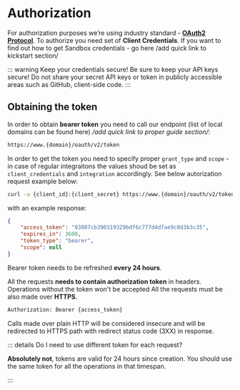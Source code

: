 # Authorization



For authorization purposes we’re using industry standard - [**OAuth2 Protocol**](https://oauth.net/2/). To authorize you need set of **Client Credentials**. If you want to find out how to get Sandbox credentials - go here /add quick link to kickstart section/



::: warning Keep your credentials secure!
Be sure to keep your API keys secure! Do not share your secret API keys or token in publicly accessible areas such as GitHub, client-side code.
:::



## Obtaining the token

In order to obtain **bearer token** you need to call our endpoint (list of local domains can be found here) */add quick link to proper guide section/*:

```bash
https://www.{domain}/oauth/v2/token
```

In order to get the token you need to specify proper `grant_type` and `scope` - in case of regular integraitons the values shoud be set as `client_credentials` and `integration` accordingly. See below autorization request example below:

```bash
curl -u {client_id}:{client_secret} https://www.{domain}/oauth/v2/token -d 'grant_type=client_credentials&scope=integration'
```

with an example response:

```json
{
    "access_token": "03807cb390319329bdf6c777d4dfae9c0d3b3c35",
    "expires_in": 3600,
    "token_type": "bearer",
    "scope": null
}
```

Bearer token needs to be refreshed **every 24 hours**. 

All the requests **needs to contain authorization token** in headers. Operations without the token won't be accepted All the requests must be also made over **HTTPS**. 

```bash
Authorization: Bearer {access_token}
```

Calls made over plain HTTP will be considered insecure and will be redirected to HTTPS path with redirect status code (3XX) in response. 

::: details Do I need to use different token for each request?

**Absolutely not**, tokens are valid for 24 hours since creation. You should use the same token for all the operations in that timespan.

:::

